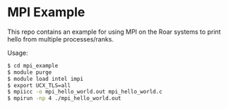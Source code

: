 # MPI Example

This repo contains an example for using MPI on the Roar systems to print hello from multiple processes/ranks.

Usage:
```bash
$ cd mpi_example
$ module purge
$ module load intel impi
$ export UCX_TLS=all
$ mpiicc -o mpi_hello_world.out mpi_hello_world.c
$ mpirun -np 4 ./mpi_hello_world.out
```
